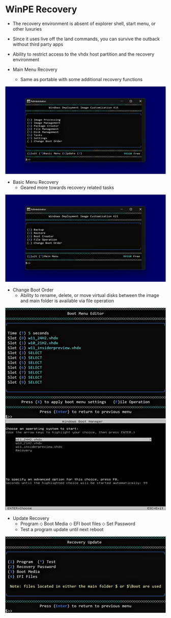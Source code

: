 # WinPE Recovery
- The recovery environment is absent of explorer shell, start menu, or other luxuries
- Since it uses live off the land commands, you can survive the outback without third party apps
- Ability to restrict access to the vhdx host partition and the recovery environment

- Main Menu Recovery
  - Same as portable with some additional recovery functions

![Alt text](https://raw.githubusercontent.com/joshuacline/documentation/main/windick/png/recoverynormal.png "recoverynormal")

- Basic Menu Recovery
  - Geared more towards recovery related tasks

![Alt text](https://raw.githubusercontent.com/joshuacline/documentation/main/windick/png/recoverybasic.png "recoverybasic")

- Change Boot Order
  - Ability to rename, delete, or move virtual disks between the image and main folder is available via file operation

![Alt text](https://raw.githubusercontent.com/joshuacline/documentation/main/windick/png/recoveryorder.png "recoveryorder")
![Alt text](https://raw.githubusercontent.com/joshuacline/documentation/main/windick/png/bootmenu.png "bootmenu")

- Update Recovery
  - Program ⬦ Boot Media ⬦ EFI boot files ⬦ Set Password
  - Test a program update until next reboot

![Alt text](https://raw.githubusercontent.com/joshuacline/documentation/main/windick/png/recoveryupdate.png "recoveryupdate")
